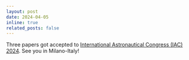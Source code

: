 ```yaml
---
layout: post
date: 2024-04-05
inline: true
related_posts: false
---
```


Three papers got accepted to [International Astronautical Congress (IAC) 2024](https://www.iac2024.org/). See you in Milano-Italy!